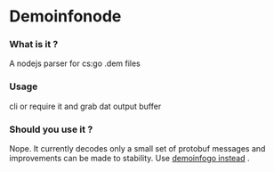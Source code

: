 # Demoinfonode

### What is it ?
A nodejs parser for cs:go .dem files

### Usage
cli or require it and grab dat output buffer

### Should you use it ?
Nope. It currently decodes only a small set of protobuf messages and improvements can be made to stability. Use [demoinfogo instead](https://github.com/csgo-data/demoinfogo-linux) .